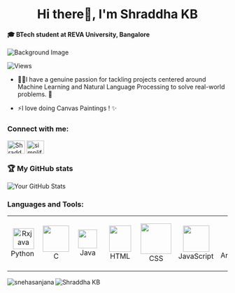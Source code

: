 <!--
**SKB11/SKB11** is a ✨ _special_ ✨ repository because its `README.md` (this file) appears on your GitHub profile.

Here are some ideas to get you started:

- 🔭 I’m currently working on ...
- 🌱 I’m currently learning ...
- 👯 I’m looking to collaborate on ...
- 🤔 I’m looking for help with ...
- 💬 Ask me about ...
- 📫 How to reach me: ...
- 😄 Pronouns: ...
- ⚡ Fun fact: ...
-->
<h1 align="center"> Hi there👋, I'm Shraddha KB</h1>

#### 🎓 BTech student at REVA University, Bangalore

![Background Image](https://media.licdn.com/dms/image/C5616AQHB9eahiUT1hQ/profile-displaybackgroundimage-shrink_350_1400/0/1652429354227?e=1695254400&v=beta&t=r0gB31oU99DWv6Fut4Y2tQc3e_19xhEFaY0-GBwCphM)

![Views](https://komarev.com/ghpvc/?username=SKB11&color=blue&style=flat-square&label=Profile+Views)

- 👨‍💻I have a genuine passion for tackling projects centered around Machine Learning and Natural Language Processing to solve real-world problems. 🚀

- ⚡I love doing Canvas Paintings ! ✨

<h3 align="left">Connect with me:</h3>
<p align="left">
<a href="https://www.linkedin.com/in/shraddha-kb-261819205/" target="blank"><img align="center" src="https://raw.githubusercontent.com/rahuldkjain/github-profile-readme-generator/master/src/images/icons/Social/linked-in-alt.svg" alt="Shraddha KB" height="30" width="40" /></a>
<a href="https://www.youtube.com/@skb_369/featured" target="blank"><img align="center" src="https://raw.githubusercontent.com/rahuldkjain/github-profile-readme-generator/master/src/images/icons/Social/youtube.svg" alt="simplified learner" height="30" width="40" /></a>
</p>

### 🏆 My GitHub stats

![Your GitHub Stats](https://github-readme-stats.vercel.app/api?username=SKB11&show_icons=true&theme=tokyonight)
<html>
  <body>
    <h3 align="left">Languages and Tools:</h3>
    <table align="center">
      <tr>
        <!-- Programming Languages -->
        <td align="center" width="85">
          <img src="https://seeklogo.com/images/P/python-logo-A32636CAA3-seeklogo.com.png" width="48" alt="Rxjava"/>
          <br>Python&nbsp;
        </td>
        <td align="center" width="85">
          <img src="https://seeklogo.com/images/C/c-programming-language-logo-9B32D017B1-seeklogo.com.png" width="60"/>
          <br>&nbsp;&nbsp;C&nbsp;&nbsp;
        </td>
        <td align="center" width="85">
          <img src="https://seeklogo.com/images/J/java-logo-7F8B35BAB3-seeklogo.com.png" width="43"/>
          <br>&nbsp;&nbsp;Java&nbsp;&nbsp;
        </td>
        <td align="center" width="85">
          <img src="https://seeklogo.com/images/H/html5-logo-EF92D240D7-seeklogo.com.png" height="60" width="50"/>
          <br>&nbsp;&nbsp;HTML&nbsp;&nbsp;
        </td>
        <td align="center" width="85">
          <img src="https://seeklogo.com/images/C/css-3-logo-AF06D75231-seeklogo.com.png" width="70"/>
          <br>&nbsp;&nbsp;CSS&nbsp;&nbsp;
        </td>
        <td align="center" width="85">
          <img src="https://seeklogo.com/images/J/javascript-js-logo-2949701702-seeklogo.com.png" width="60"/>
          <br>JavaScript
        </td>
        <!-- Tools -->
        <td align="center" width="85">
          <img src="https://seeklogo.com/images/A/android-studio-logo-1EE788C6EC-seeklogo.com.png" width="55"/>
          <br>Android&nbsp;Studio
        </td>
        <td align="center" width="85">
          <img src="https://seeklogo.com/images/V/visual-studio-code-logo-284BC24C39-seeklogo.com.png" width="60"/>
          <br>Visual Studio Code
        </td>
        <!-- Version Control -->
        <td align="center" width="85">
          <img src="https://seeklogo.com/images/G/git-logo-CD8D6F1C09-seeklogo.com.png" width="48" alt="Rxjava"/>
          <br>&nbsp;&nbsp;&nbsp;Git&nbsp;&nbsp;&nbsp;&nbsp;
        </td>
        <!-- Databases -->
        <td align="center" width="85">
          <img src="https://seeklogo.com/images/M/mysql-logo-B047FB7790-seeklogo.com.png" width="60"/>
          <br>&nbsp;&nbsp;&nbsp;MySQL&nbsp;&nbsp;&nbsp;&nbsp;
        </td>
      </tr>
    </table>
  </body>
</html>
<p><img align="left" src="https://github-readme-stats.vercel.app/api/top-langs?username=SKB11&show_icons=true&locale=en&layout=compact" alt="snehasanjana" /></p>
<p><img align="center" src="https://github-readme-streak-stats.herokuapp.com/?user=SKB11&" alt="Shraddha KB" /></p>

